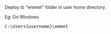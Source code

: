 Deploy  to "emmet" folder in user home directory.

Eg:  On Windows <pre>C:\Users\{username}\emmet</pre>
